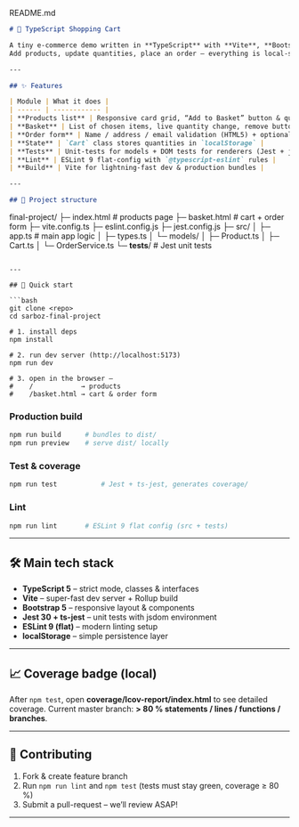 README.md

```markdown
# 🛒 TypeScript Shopping Cart

A tiny e-commerce demo written in **TypeScript** with **Vite**, **Bootstrap 5** UI, ≥ 80 % Jest coverage and ESLint 9 “flat-config”.  
Add products, update quantities, place an order — everything is local-storage-powered (no backend).

---

## ✨ Features

| Module | What it does |
| ------ | ------------ |
| **Products list** | Responsive card grid, “Add to Basket” button & quick feedback |
| **Basket** | List of chosen items, live quantity change, remove button |
| **Order form** | Name / address / email validation (HTML5) + optional comment |
| **State** | `Cart` class stores quantities in `localStorage` |
| **Tests** | Unit-tests for models + DOM tests for renderers (Jest + jsdom) – coverage ≥ 80 % |
| **Lint** | ESLint 9 flat-config with `@typescript-eslint` rules |
| **Build** | Vite for lightning-fast dev & production bundles |

---

## 📂 Project structure

```

final-project/
├─ index.html            # products page
├─ basket.html           # cart + order form
├─ vite.config.ts
├─ eslint.config.js
├─ jest.config.js
├─ src/
│  ├─ app.ts             # main app logic
│  ├─ types.ts
│  └─ models/
│     ├─ Product.ts
│     ├─ Cart.ts
│     └─ OrderService.ts
└─ **tests**/            # Jest unit tests

````

---

## 🚀 Quick start

```bash
git clone <repo>
cd sarboz-final-project

# 1. install deps
npm install

# 2. run dev server (http://localhost:5173)
npm run dev

# 3. open in the browser —
#    /            → products
#    /basket.html → cart & order form
````

### Production build

```bash
npm run build      # bundles to dist/
npm run preview    # serve dist/ locally
```

### Test & coverage

```bash
npm run test           # Jest + ts-jest, generates coverage/
```

### Lint

```bash
npm run lint       # ESLint 9 flat config (src + tests)
```

---

## 🛠  Main tech stack

* **TypeScript 5** – strict mode, classes & interfaces
* **Vite** – super-fast dev server + Rollup build
* **Bootstrap 5** – responsive layout & components
* **Jest 30 + ts-jest** – unit tests with jsdom environment
* **ESLint 9 (flat)** – modern linting setup
* **localStorage** – simple persistence layer

---

## 📈 Coverage badge (local)

After `npm test`, open **coverage/lcov-report/index.html** to see detailed coverage.
Current master branch: **> 80 % statements / lines / functions / branches**.

---

## 🤝 Contributing

1. Fork & create feature branch
2. Run `npm run lint` and `npm test` (tests must stay green, coverage ≥ 80 %)
3. Submit a pull-request – we’ll review ASAP!

---

